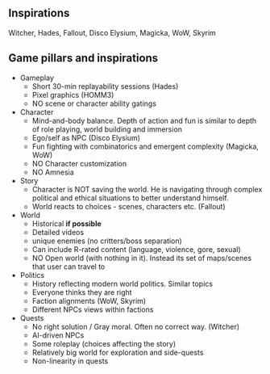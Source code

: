 ## Inspirations
Witcher, Hades, Fallout, Disco Elysium, Magicka, WoW, Skyrim

## Game pillars and inspirations
- Gameplay
    - Short 30-min replayability sessions (Hades)
    - Pixel graphics (HOMM3)
    - NO scene or character ability gatings
- Character
    - Mind-and-body balance. Depth of action and fun is similar to depth of role playing, world building and immersion
    - Ego/self as NPC (Disco Elysium)
    - Fun fighting with combinatorics and emergent complexity (Magicka, WoW)
    - NO Character customization
    - NO Amnesia
- Story
    - Character is NOT saving the world. He is navigating through complex political and ethical situations to better understand himself.
    - World reacts to choices - scenes, characters etc. (Fallout)
- World
    - Historical __if possible__
    - Detailed videos
    - unique enemies (no critters/boss separation)
    - Can include R-rated content (language, violence, gore, sexual)
    - NO Open world (with nothing in it). Instead its set of maps/scenes that user can travel to
- Politics
    - History reflecting modern world politics. Similar topics
    - Everyone thinks they are right
    - Faction alignments (WoW, Skyrim)
    - Different NPCs views within factions
- Quests
    - No right solution / Gray moral. Often no correct way. (Witcher)
    - AI-driven NPCs
    - Some roleplay (choices affecting the story)
    - Relatively big world for exploration and side-quests
    - Non-linearity in quests
    